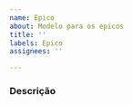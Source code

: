 ```yaml
---
name: Epico
about: Modelo para os epicos
title: ''
labels: Epico
assignees: ''

---
```


### Descrição
